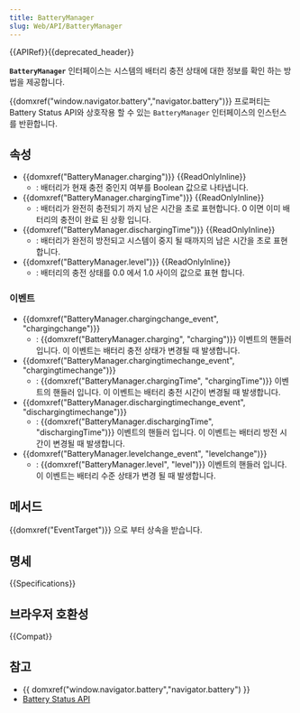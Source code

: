 ```yaml
---
title: BatteryManager
slug: Web/API/BatteryManager
---
```


{{APIRef}}{{deprecated_header}}

**`BatteryManager`** 인터페이스는 시스템의 배터리 충전 상태에 대한 정보를 확인 하는 방법을 제공합니다.

{{domxref("window.navigator.battery","navigator.battery")}} 프로퍼티는 Battery Status API와 상호작용 할 수 있는 `BatteryManager` 인터페이스의 인스턴스를 반환합니다.

## 속성

- {{domxref("BatteryManager.charging")}} {{ReadOnlyInline}}
  - : 배터리가 현재 충전 중인지 여부를 Boolean 값으로 나타냅니다.
- {{domxref("BatteryManager.chargingTime")}} {{ReadOnlyInline}}
  - : 배터리가 완전히 충전되기 까지 남은 시간을 초로 표현합니다. 0 이면 이미 배터리의 충전이 완료 된 상황 입니다.
- {{domxref("BatteryManager.dischargingTime")}} {{ReadOnlyInline}}
  - : 배터리가 완전히 방전되고 시스템이 중지 될 때까지의 남은 시간을 초로 표현 합니다.
- {{domxref("BatteryManager.level")}} {{ReadOnlyInline}}
  - : 배터리의 충전 상태를 0.0 에서 1.0 사이의 값으로 표현 합니다.

### 이벤트

- {{domxref("BatteryManager.chargingchange_event", "chargingchange")}}
  - : {{domxref("BatteryManager.charging", "charging")}} 이벤트의 핸들러 입니다. 이 이벤트는 배터리 충전 상태가 변경될 때 발생합니다.
- {{domxref("BatteryManager.chargingtimechange_event", "chargingtimechange")}}
  - : {{domxref("BatteryManager.chargingTime", "chargingTime")}} 이벤트의 핸들러 입니다. 이 이벤트는 배터리 충전 시간이 변경될 때 발생합니다.
- {{domxref("BatteryManager.dischargingtimechange_event", "dischargingtimechange")}}
  - : {{domxref("BatteryManager.dischargingTime", "dischargingTime")}} 이벤트의 핸들러 입니다. 이 이벤트는 배터리 방전 시간이 변경될 때 발생합니다.
- {{domxref("BatteryManager.levelchange_event", "levelchange")}}
  - : {{domxref("BatteryManager.level", "level")}} 이벤트의 핸들러 입니다. 이 이벤트는 배터리 수준 상태가 변경 될 때 발생합니다.

## 메서드

{{domxref("EventTarget")}} 으로 부터 상속을 받습니다.

## 명세

{{Specifications}}

## 브라우저 호환성

{{Compat}}

## 참고

- {{ domxref("window.navigator.battery","navigator.battery") }}
- [Battery Status API](/ko/docs/WebAPI/Battery_Status)
